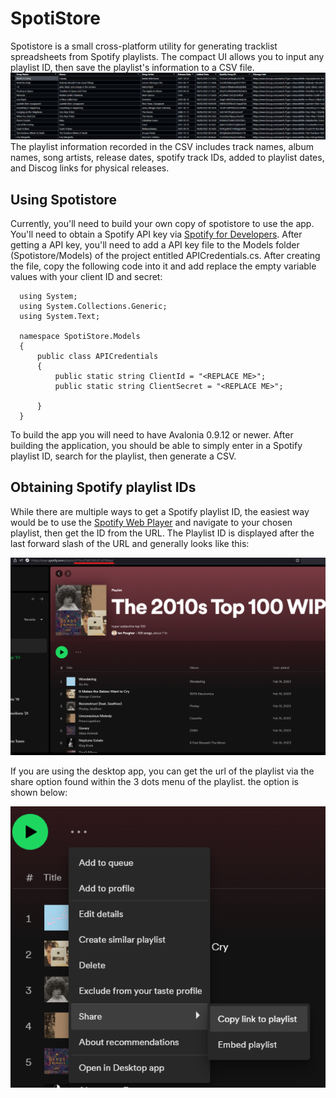 # SpotiStore

Spotistore is a small cross-platform utility for generating tracklist spreadsheets from Spotify playlists.
The compact UI allows you to input any playlist ID, then save the playlist's information to a CSV file.  
![generated playlist CSV](https://github.com/Overheater/MDPictures/blob/main/Spotistore/CSV.png)
The playlist information recorded in the CSV includes track names, album names, song artists, release dates, spotify track IDs, added to playlist dates, and Discog links for physical releases.

## Using Spotistore

Currently, you'll need to build your own copy of spotistore to use the app. You'll need to obtain a Spotify API key via [Spotify for Developers](https://developer.spotify.com/). After getting a API key, you'll need to add a API key file to the Models folder (Spotistore/Models) of the project entitled APICredentials.cs.
After creating the file, copy the following code into it and add replace the empty variable values with your client ID and secret:
~~~
  using System;
  using System.Collections.Generic;
  using System.Text;

  namespace SpotiStore.Models
  {
      public class APICredentials
      {
          public static string ClientId = "<REPLACE ME>";
          public static string ClientSecret = "<REPLACE ME>";

      }
  }

~~~
To build the app you will need to have Avalonia 0.9.12 or newer. After building the application, you should be able to simply enter in a Spotify playlist ID, search for the playlist, then generate a CSV.  

## Obtaining Spotify playlist IDs

While there are multiple ways to get a Spotify playlist ID, the easiest way would be to use the [Spotify Web Player](https://open.spotify.com) and navigate to your chosen playlist, then get the ID from the URL.
The Playlist ID is displayed after the last forward slash of the URL and generally looks like this:  


![Url Option](https://github.com/Overheater/MDPictures/blob/main/Spotistore/PlaylistID.png)  


If you are using the desktop app, you can get the url of the playlist via the share option found within the 3 dots menu of the playlist. the option is shown below:  

![share option](https://github.com/Overheater/MDPictures/blob/main/Spotistore/PlaylistID2.png)  



